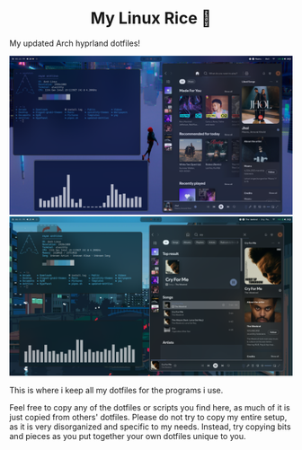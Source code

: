 <h1 align="center">My Linux Rice 🍚</h1>


My updated Arch hyprland dotfiles!

![App Screenshot](screenshot.png)
![App Screenshot](screenshot2.png)


This is where i keep all my dotfiles for the programs i use.

Feel free to copy any of the dotfiles or scripts you find here, as much of it is just copied from others' dotfiles. Please do not try to copy my entire setup, as it is very disorganized and specific to my needs. Instead, try copying bits and pieces as you put together your own dotfiles unique to you.

